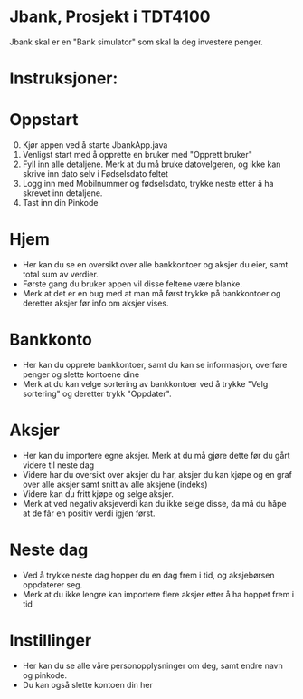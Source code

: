 # Jbank, Prosjekt i TDT4100

Jbank skal er en "Bank simulator" som skal la deg investere penger.

# Instruksjoner:
# Oppstart
0. Kjør appen ved å starte JbankApp.java
1. Venligst start med å opprette en bruker med "Opprett bruker"
2. Fyll inn alle detaljene. Merk at du må bruke datovelgeren, og ikke kan skrive inn dato selv i Fødselsdato feltet
3. Logg inn med Mobilnummer og fødselsdato, trykke neste etter å ha skrevet inn detaljene.
3. Tast inn din Pinkode

# Hjem
* Her kan du se en oversikt over alle bankkontoer og aksjer du eier, samt total sum av verdier.
* Første gang du bruker appen vil disse feltene være blanke.
* Merk at det er en bug med at man må først trykke på bankkontoer og deretter aksjer før info om aksjer vises.

# Bankkonto
* Her kan du opprete bankkontoer, samt du kan se informasjon, overføre penger og slette kontoene dine
* Merk at du kan velge sortering av bankkontoer ved å trykke "Velg sortering" og deretter trykk "Oppdater".

# Aksjer 
* Her kan du importere egne aksjer. Merk at du må gjøre dette før du gårt videre til neste dag
* Videre har du oversikt over aksjer du har, aksjer du kan kjøpe og en graf over alle aksjer samt snitt av alle aksjene (indeks)
* Videre kan du fritt kjøpe og selge aksjer.
* Merk at ved negativ aksjeverdi kan du ikke selge disse, da må du håpe at de får en positiv verdi igjen først.

# Neste dag
* Ved å trykke neste dag hopper du en dag frem i tid, og aksjebørsen oppdaterer seg.
* Merk at du ikke lengre kan importere flere aksjer etter å ha hoppet frem i tid

# Instillinger 
* Her kan du se alle våre personopplysninger om deg, samt endre navn og pinkode.
* Du kan også slette kontoen din her







